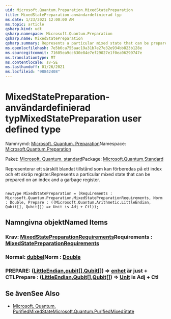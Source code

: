 ```yaml
---
uid: Microsoft.Quantum.Preparation.MixedStatePreparation
title: MixedStatePreparation-användardefinierad typ
ms.date: 1/23/2021 12:00:00 AM
ms.topic: article
qsharp.kind: udt
qsharp.namespace: Microsoft.Quantum.Preparation
qsharp.name: MixedStatePreparation
qsharp.summary: Represents a particular mixed state that can be prepared on an index and a garbage register.
ms.openlocfilehash: 7e5b6ca755aac19a31b7e27e32e934bb823b128e
ms.sourcegitcommit: 71605ea9cc630e84e7ef29027e1f0ea06299747e
ms.translationtype: MT
ms.contentlocale: sv-SE
ms.lasthandoff: 01/26/2021
ms.locfileid: "98842408"
---
```

# <a name="mixedstatepreparation-user-defined-type"></a><span data-ttu-id="fc614-102">MixedStatePreparation-användardefinierad typ</span><span class="sxs-lookup"><span data-stu-id="fc614-102">MixedStatePreparation user defined type</span></span>

<span data-ttu-id="fc614-103">Namnrymd: [Microsoft. Quantum. Preparation](xref:Microsoft.Quantum.Preparation)</span><span class="sxs-lookup"><span data-stu-id="fc614-103">Namespace: [Microsoft.Quantum.Preparation](xref:Microsoft.Quantum.Preparation)</span></span>

<span data-ttu-id="fc614-104">Paket: [Microsoft. Quantum. standard](https://nuget.org/packages/Microsoft.Quantum.Standard)</span><span class="sxs-lookup"><span data-stu-id="fc614-104">Package: [Microsoft.Quantum.Standard](https://nuget.org/packages/Microsoft.Quantum.Standard)</span></span>


<span data-ttu-id="fc614-105">Representerar ett särskilt blandat tillstånd som kan förberedas på ett index och ett skräp register.</span><span class="sxs-lookup"><span data-stu-id="fc614-105">Represents a particular mixed state that can be prepared on an index and a garbage register.</span></span>

```qsharp

newtype MixedStatePreparation = (Requirements : Microsoft.Quantum.Preparation.MixedStatePreparationRequirements, Norm : Double, Prepare : ((Microsoft.Quantum.Arithmetic.LittleEndian, Qubit[], Qubit[]) => Unit is Adj + Ctl));
```



## <a name="named-items"></a><span data-ttu-id="fc614-106">Namngivna objekt</span><span class="sxs-lookup"><span data-stu-id="fc614-106">Named Items</span></span>

### <a name="requirements--mixedstatepreparationrequirements"></a><span data-ttu-id="fc614-107">Krav: [MixedStatePreparationRequirements](xref:Microsoft.Quantum.Preparation.MixedStatePreparationRequirements)</span><span class="sxs-lookup"><span data-stu-id="fc614-107">Requirements : [MixedStatePreparationRequirements](xref:Microsoft.Quantum.Preparation.MixedStatePreparationRequirements)</span></span>


### <a name="norm--double"></a><span data-ttu-id="fc614-108">Normal: [dubbel](xref:microsoft.quantum.lang-ref.double)</span><span class="sxs-lookup"><span data-stu-id="fc614-108">Norm : [Double](xref:microsoft.quantum.lang-ref.double)</span></span>


### <a name="prepare--littleendianqubitqubit--unit--is-adj--ctl"></a><span data-ttu-id="fc614-109">PREPARE: ([LittleEndian](xref:Microsoft.Quantum.Arithmetic.LittleEndian),[qubit](xref:microsoft.quantum.lang-ref.qubit)[],[Qubit](xref:microsoft.quantum.lang-ref.qubit)[]) => [enhet](xref:microsoft.quantum.lang-ref.unit)  är just + CTL</span><span class="sxs-lookup"><span data-stu-id="fc614-109">Prepare : ([LittleEndian](xref:Microsoft.Quantum.Arithmetic.LittleEndian),[Qubit](xref:microsoft.quantum.lang-ref.qubit)[],[Qubit](xref:microsoft.quantum.lang-ref.qubit)[]) => [Unit](xref:microsoft.quantum.lang-ref.unit)  is Adj + Ctl</span></span>



## <a name="see-also"></a><span data-ttu-id="fc614-110">Se även</span><span class="sxs-lookup"><span data-stu-id="fc614-110">See Also</span></span>

- [<span data-ttu-id="fc614-111">Microsoft. Quantum. PurifiedMixedState</span><span class="sxs-lookup"><span data-stu-id="fc614-111">Microsoft.Quantum.PurifiedMixedState</span></span>](xref:Microsoft.Quantum.PurifiedMixedState)